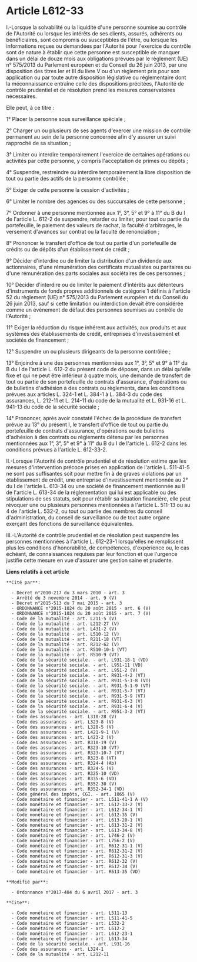 # Article L612-33

I.-Lorsque la solvabilité ou la liquidité d'une personne soumise au contrôle de l'Autorité ou lorsque les intérêts de ses
clients, assurés, adhérents ou bénéficiaires, sont compromis ou susceptibles de l'être, ou lorsque les informations reçues ou
demandées par l'Autorité pour l'exercice du contrôle sont de nature à établir que cette personne est susceptible de manquer
dans un délai de douze mois aux obligations prévues par le règlement (UE) n° 575/2013 du Parlement européen et du Conseil du
26 juin 2013, par une disposition des titres Ier et III du livre V ou d'un règlement pris pour son application ou par toute
autre disposition législative ou réglementaire dont la méconnaissance entraîne celle des dispositions précitées, l'Autorité
de contrôle prudentiel et de résolution prend les mesures conservatoires nécessaires.

Elle peut, à ce titre :

1° Placer la personne sous surveillance spéciale ;

2° Charger un ou plusieurs de ses agents d'exercer une mission de contrôle permanent au sein de la personne concernée afin
d'y assurer un suivi rapproché de sa situation ;

3° Limiter ou interdire temporairement l'exercice de certaines opérations ou activités par cette personne, y compris
l'acceptation de primes ou dépôts ;

4° Suspendre, restreindre ou interdire temporairement la libre disposition de tout ou partie des actifs de la personne
contrôlée ;

5° Exiger de cette personne la cession d'activités ;

6° Limiter le nombre des agences ou des succursales de cette personne ;

7° Ordonner à une personne mentionnée aux 1°, 3°, 5° et 9° à 11° du B du I de l'article L. 612-2 de suspendre, retarder ou
limiter, pour tout ou partie du portefeuille, le paiement des valeurs de rachat, la faculté d'arbitrages, le versement
d'avances sur contrat ou la faculté de renonciation ;

8° Prononcer le transfert d'office de tout ou partie d'un portefeuille de crédits ou de dépôts d'un établissement de crédit ;

9° Décider d'interdire ou de limiter la distribution d'un dividende aux actionnaires, d'une rémunération des certificats
mutualistes ou paritaires ou d'une rémunération des parts sociales aux sociétaires de ces personnes ;

10° Décider d'interdire ou de limiter le paiement d'intérêts aux détenteurs d'instruments de fonds propres additionnels de
catégorie 1 définis à l'article 52 du règlement (UE) n° 575/2013 du Parlement européen et du Conseil du 26 juin 2013, sauf si
cette limitation ou interdiction devait être considérée comme un événement de défaut des personnes soumises au contrôle de
l'Autorité ;

11° Exiger la réduction du risque inhérent aux activités, aux produits et aux systèmes des établissements de crédit,
entreprises d'investissement et sociétés de financement ;

12° Suspendre un ou plusieurs dirigeants de la personne contrôlée ;

13° Enjoindre à une des personnes mentionnées aux 1°, 3°, 5° et 9° à 11° du B du I de l'article L. 612-2 du présent code de
déposer, dans un délai qu'elle fixe et qui ne peut être inférieur à quatre mois, une demande de transfert de tout ou partie
de son portefeuille de contrats d'assurance, d'opérations ou de bulletins d'adhésion à des contrats ou règlements, dans les
conditions prévues aux articles L. 324-1 et L. 384-1 à L. 384-3 du code des assurances, L. 212-11 et L. 214-11 du code de la
mutualité et L. 931-16 et L. 941-13 du code de la sécurité sociale ;

14° Prononcer, après avoir constaté l'échec de la procédure de transfert prévue au 13° du présent I, le transfert d'office de
tout ou partie du portefeuille de contrats d'assurance, d'opérations ou de bulletins d'adhésion à des contrats ou règlements
détenu par les personnes mentionnées aux 1°, 3°, 5° et 9° à 11° du B du I de l'article L. 612-2 dans les conditions prévues à
l'article L. 612-33-2.

II.-Lorsque l'Autorité de contrôle prudentiel et de résolution estime que les mesures d'intervention précoce prises en
application de l'article L. 511-41-5 ne sont pas suffisantes soit pour mettre fin à de graves violations par un établissement
de crédit, une entreprise d'investissement mentionnée au 2° du I de l'article L. 613-34 ou une société de financement
mentionnée au II de l'article L. 613-34 de la réglementation qui lui est applicable ou des stipulations de ses statuts, soit
pour rétablir sa situation financière, elle peut révoquer une ou plusieurs personnes mentionnées à l'article L. 511-13 ou au
4 de l'article L. 532-2, ou tout ou partie des membres du conseil d'administration, du conseil de surveillance ou de tout
autre organe exerçant des fonctions de surveillance équivalentes.

III.-L'Autorité de contrôle prudentiel et de résolution peut suspendre les personnes mentionnées à l'article L. 612-23-1
lorsqu'elles ne remplissent plus les conditions d'honorabilité, de compétences, d'expérience ou, le cas échéant, de
connaissances requises par leur fonction et que l'urgence justifie cette mesure en vue d'assurer une gestion saine et
prudente.

**Liens relatifs à cet article**

	**Cité par**:

	  - Décret n°2010-217 du 3 mars 2010 - art. 3
	  - Arrêté du 3 novembre 2014 - art. 9 (V)
	  - Décret n°2015-513 du 7 mai 2015 - art. 3
	  - ORDONNANCE n°2015-1024 du 20 août 2015 - art. 6 (V)
	  - ORDONNANCE n°2015-1024 du 20 août 2015 - art. 7 (V)
	  - Code de la mutualité - art. L211-5 (V)
	  - Code de la mutualité - art. L212-27 (V)
	  - Code de la mutualité - art. L431-2 (V)
	  - Code de la mutualité - art. L510-12 (V)
	  - Code de la mutualité - art. R211-18 (VT)
	  - Code de la mutualité - art. R212-62 (V)
	  - Code de la mutualité - art. R510-10-1 (VT)
	  - Code de la mutualité - art. R510-9 (VT)
	  - Code de la sécurité sociale. - art. L931-18-1 (VD)
	  - Code de la sécurité sociale. - art. L951-11 (VD)
	  - Code de la sécurité sociale. - art. L951-2 (V)
	  - Code de la sécurité sociale. - art. R931-4-2 (VT)
	  - Code de la sécurité sociale. - art. R931-5-1-8 (VT)
	  - Code de la sécurité sociale. - art. R931-5-1-9 (VT)
	  - Code de la sécurité sociale. - art. R931-5-7 (VT)
	  - Code de la sécurité sociale. - art. R931-5-9 (VT)
	  - Code de la sécurité sociale. - art. R931-6-3 (V)
	  - Code de la sécurité sociale. - art. R931-6-4 (V)
	  - Code de la sécurité sociale. - art. R951-3-2 (VT)
	  - Code des assurances - art. L310-28 (V)
	  - Code des assurances - art. L323-8 (V)
	  - Code des assurances - art. L328-5 (V)
	  - Code des assurances - art. L421-9-1 (V)
	  - Code des assurances - art. L423-2 (V)
	  - Code des assurances - art. R310-19 (V)
	  - Code des assurances - art. R323-10 (VT)
	  - Code des assurances - art. R323-10-7 (VT)
	  - Code des assurances - art. R323-8 (VT)
	  - Code des assurances - art. R324-4 (Ab)
	  - Code des assurances - art. R324-5 (V)
	  - Code des assurances - art. R325-10 (VD)
	  - Code des assurances - art. R335-6 (VD)
	  - Code des assurances - art. R352-30 (V)
	  - Code des assurances - art. R352-34-1 (VD)
	  - Code général des impôts, CGI. - art. 1065 (V)
	  - Code monétaire et financier - art. L511-41-1 A (V)
	  - Code monétaire et financier - art. L612-33-2 (V)
	  - Code monétaire et financier - art. L612-34-1 (V)
	  - Code monétaire et financier - art. L612-35 (V)
	  - Code monétaire et financier - art. L613-20-1 (V)
	  - Code monétaire et financier - art. L613-31-2 (V)
	  - Code monétaire et financier - art. L613-34-8 (V)
	  - Code monétaire et financier - art. L746-2 (V)
	  - Code monétaire et financier - art. L756-2 (V)
	  - Code monétaire et financier - art. R612-31-1 (V)
	  - Code monétaire et financier - art. R612-31-2 (V)
	  - Code monétaire et financier - art. R612-31-3 (V)
	  - Code monétaire et financier - art. R612-32 (V)
	  - Code monétaire et financier - art. R612-34 (V)
	  - Code monétaire et financier - art. R613-35 (VD)

	**Modifié par**:

	  - Ordonnance n°2017-484 du 6 avril 2017 - art. 3

	**Cite**:

	  - Code monétaire et financier - art. L511-13
	  - Code monétaire et financier - art. L511-41-5
	  - Code monétaire et financier - art. L532-2
	  - Code monétaire et financier - art. L612-2
	  - Code monétaire et financier - art. L612-23-1
	  - Code monétaire et financier - art. L613-34
	  - Code de la sécurité sociale. - art. L931-16
	  - Code des assurances - art. L324-1
	  - Code de la mutualité - art. L212-11
